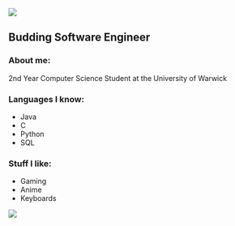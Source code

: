 ![](https://static.wikia.nocookie.net/darksouls/images/e/e9/Wave.png/revision/latest?cb=20130204072517)

## **Budding Software Engineer**
### **About me**:
2nd Year Computer Science Student at the University of Warwick

### **Languages I know**: 
- Java
- C
- Python
- SQL

### **Stuff I like**: 
- Gaming
- Anime
- Keyboards

![](https://static.wikia.nocookie.net/darksouls/images/9/99/Proper_Bow.png/revision/latest?cb=20130204072517)

<!--
**arrrayyy/arrrayyy** is a ✨ _special_ ✨ repository because its `README.md` (this file) appears on your GitHub profile.

Here are some ideas to get you started:

- 🔭 I’m currently working on ...
- 🌱 I’m currently learning ...
- 👯 I’m looking to collaborate on ...
- 🤔 I’m looking for help with ...
- 💬 Ask me about ...
- 📫 How to reach me: ...
- 😄 Pronouns: ...
- ⚡ Fun fact: ...
-->
